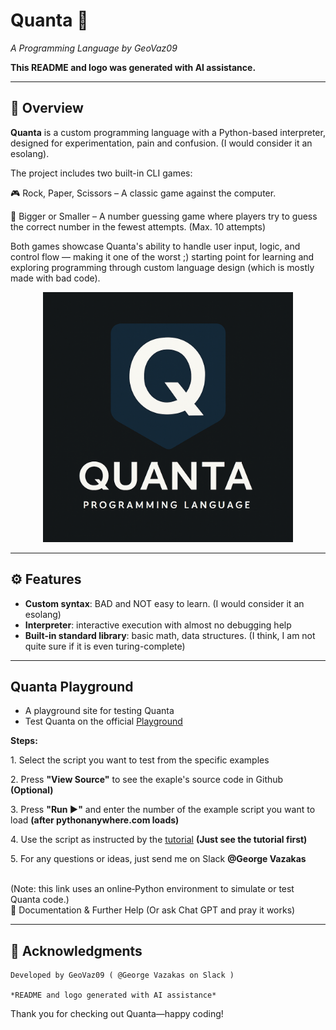 # Quanta 🚀  
*A Programming Language by GeoVaz09*  

**This README and logo was generated with AI assistance.**

---

## 🧩 Overview  

**Quanta** is a custom programming language with a Python-based interpreter, designed for experimentation, pain and confusion. (I would consider it an esolang). 

The project includes two built-in CLI games:

🎮 Rock, Paper, Scissors – A classic game against the computer.

🔢 Bigger or Smaller – A number guessing game where players try to guess the correct number in the fewest attempts. (Max. 10 attempts)

Both games showcase Quanta's ability to handle user input, logic, and control flow — making it one of the worst ;) starting point for learning and exploring programming through custom language design (which is mostly made with bad code).


<p align="center">
  <img src="Quanta/assets/quanta-logo.png" alt="Quanta Logo" width="400"/>
</p>

---

## ⚙️ Features  
- **Custom syntax**: BAD and NOT easy to learn. (I would consider it an esolang)
- **Interpreter**: interactive execution with almost no debugging help
- **Built-in standard library**: basic math, data structures.  (I think, I am not quite sure if it is even turing-complete)
---

## Quanta Playground
- A playground site for testing Quanta
- Test Quanta on the official <a href="https://geovaz09.github.io/Quanta/">Playground</a>

 <p><strong>Steps:</strong></p>
    <p>1. Select the script you want to test from the specific examples</p>
    <p>2. Press <strong>"View Source"</strong> to see the exaple's source code in Github <strong>(Optional)</strong></p>
    <p>3. Press <strong>"Run ▶"</strong> and enter the number of the example script you want to load <strong>(after pythonanywhere.com loads)</strong></p>
    <p>4. Use the script as instructed by the <a href="[https://hc-cdn.hel1.your-objectstorage.com/s/v3/441a21564b6019ead614a380fbddb2976c62b66a_games_on_my_programming_language__quanta______mozilla_firefox_2025-09-14_09-41-16.mp4](https://hc-cdn.hel1.your-objectstorage.com/s/v3/0aa40fcb8e0a2bc4323b5d5e24189489ed846a29_tutorial.mp4)">tutorial</a> <strong>(Just see the tutorial first)</strong></p>
    <p>5. For any questions or ideas, just send me on Slack <strong>@George Vazakas</strong></p>
<br>
(Note: this link uses an online‑Python environment to simulate or test Quanta code.)
<br>
💬 Documentation & Further Help (Or ask Chat GPT and pray it works)

---

## 📣 Acknowledgments

    Developed by GeoVaz09 ( @George Vazakas on Slack )

    *README and logo generated with AI assistance*

Thank you for checking out Quanta—happy coding!
